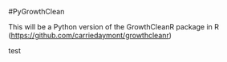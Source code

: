 #PyGrowthClean

This will be a Python version of the GrowthCleanR package in R (https://github.com/carriedaymont/growthcleanr)

test
